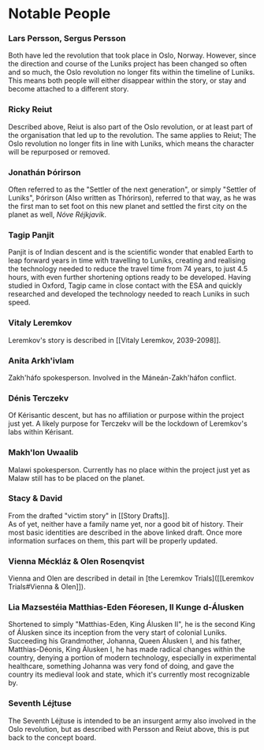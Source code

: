 # Notable People
  
### Lars Persson, Sergus Persson
Both have led the revolution that took place in Oslo, Norway. However, since the direction and course of the Luniks project has been changed so often and so much, the Oslo revolution no longer fits within the timeline of Luniks. This means both people will either disappear within the story, or stay and become attached to a different story.  
  
### Ricky Reiut
Described above, Reiut is also part of the Oslo revolution, or at least part of the organisation that led up to the revolution. The same applies to Reiut; The Oslo revolution no longer fits in line with Luniks, which means the character will be repurposed or removed.  

### Jonathán Þórirson
Often referred to as the "Settler of the next generation", or simply "Settler of Luniks", Þórirson (Also written as Thórirson), referred to that way, as he was the first man to set foot on this new planet and settled the first city on the planet as well, *Nóve Réjkjavik*.
  
### Tagip Panjit  
Panjit is of Indian descent and is the scientific wonder that enabled Earth to leap forward years in time with travelling to Luniks, creating and realising the technology needed to reduce the travel time from 74 years, to just 4.5 hours, with even further shortening options ready to be developed. 
Having studied in Oxford, Tagip came in close contact with the ESA and quickly researched and developed the technology needed to reach Luniks in such speed. 

### Vitaly Leremkov
Leremkov's story is described in [[Vitaly Leremkov, 2039-2098]].
  
### Anita Arkh'ivlam
Zakh'háfo spokesperson. Involved in the Máneán-Zakh'háfon conflict.  
  
### Dénis Terczekv  
Of Kérisantic descent, but has no affiliation or purpose within the project just yet. A likely purpose for Terczekv will be the lockdown of Leremkov's labs within Kérisant.  

### Makh'lon Uwaalib
Malawi spokesperson. Currently has no place within the project just yet as Malaw still has to be placed on the planet.  

### Stacy & David 
From the drafted "victim story" in [[Story Drafts]]. \
As of yet, neither have a family name yet, nor a good bit of history. Their most basic identities are described in the above linked draft. Once more information surfaces on them, this part will be properly updated.

### Vienna Méckláz & Olen Rosenqvist
Vienna and Olen are described in detail in [the Leremkov Trials]([[Leremkov Trials#Vienna & Olen]]).

### Lia Mazsestéia Matthias-Eden Féoresen, II Kunge d-Álusken
Shortened to simply "Matthias-Eden, King Álusken II", he is the second King of Álusken since its inception from the very start of colonial Luniks. Succeeding his Grandmother, Johanna, Queen Álusken I, and his father, Matthias-Déonis, King Álusken I, he has made radical changes within the country, denying a portion of modern technology, especially in experimental healthcare, something Johanna was very fond of doing, and gave the country its medieval look and state, which it's currently most recognizable by. 

### Seventh Léjtuse
The Seventh Léjtuse is intended to be an insurgent army also involved in the Oslo revolution, but as described with Persson and Reiut above, this is put back to the concept board.